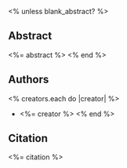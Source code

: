 <% unless blank_abstract? %>
## Abstract

<%= abstract %>
<% end %>

## Authors

<% creators.each do |creator| %>
* <%= creator %>
<% end %>

## Citation

<%= citation %>
